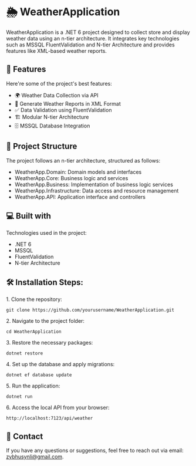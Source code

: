 <h1 id="title">🌦️ WeatherApplication</h1>

<p id="description">    WeatherApplication is a .NET 6 project designed to collect store and display weather data using an n-tier architecture. It integrates key technologies such as MSSQL FluentValidation and N-tier Architecture and provides features like XML-based weather reports.</p>
  
<h2>🧐 Features</h2>

Here're some of the project's best features:

*   🌍 Weather Data Collection via API
*   📝 Generate Weather Reports in XML Format
*   ✅ Data Validation using FluentValidation
*   🏗️ Modular N-tier Architecture
*   🗄️ MSSQL Database Integration

<h2>📂 Project Structure</h2>

The project follows an n-tier architecture, structured as follows:

* WeatherApp.Domain: Domain models and interfaces
* WeatherApp.Core: Business logic and services
* WeatherApp.Business: Implementation of business logic services
* WeatherApp.Infrastructure: Data access and resource management
* WeatherApp.API: Application interface and controllers
  
<h2>💻 Built with</h2>

Technologies used in the project:

*   .NET 6
*   MSSQL
*   FluentValidation
*   N-tier Architecture


<h2>🛠️ Installation Steps:</h2>

<p>1. Clone the repository:</p>

```
git clone https://github.com/yourusername/WeatherApplication.git
```

<p>2. Navigate to the project folder:</p>

```
cd WeatherApplication
```

<p>3. Restore the necessary packages:</p>

```
dotnet restore
```

<p>4. Set up the database and apply migrations:</p>

```
dotnet ef database update
```

<p>5. Run the application:</p>

```
dotnet run
```

<p>6. Access the local API from your browser:</p>

```
http://localhost:7123/api/weather
```

<h2>📧 Contact </h2>

If you have any questions or suggestions, feel free to reach out via email: zybhusynli@gmail.com.
